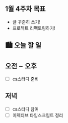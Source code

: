 ## 1월 4주차 목표

- 글 꾸준히 쓰기!
- 프로젝트 리펙토링하기!

## 🏙️ 오늘 할 일

## 오전 ~ 오후

- [ ] cs스터디 준비

## 저녁

- [ ] cs스터디 참여
- [ ] 이펙티브 타입스크립트 정리
